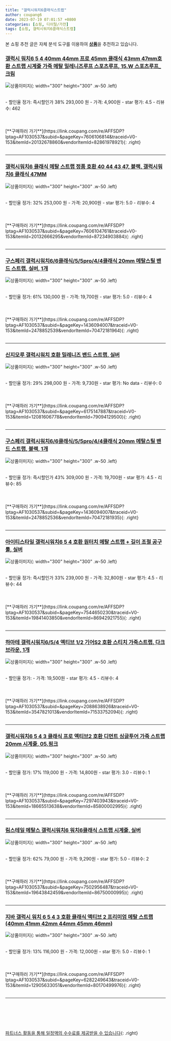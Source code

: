 ```yaml
---
title: "갤럭시워치6클래식스트랩"
author: coupang6
date: 2023-07-19 07:01:57 +0800
categories: [쇼핑, 디이털/가전]
tags: [쇼핑, 갤럭시워치6클래식스트랩]
---
```


본 쇼핑 추천 글은 자체 분석 도구를 이용하여 [**상품**](https://link.coupang.com/a/bao1ui)을 추천하고 있습니다.

### [갤럭시 워치6 5 4 40mm 44mm 프로 45mm 클래식 43mm 47mm호환 스트랩 시계줄 가죽 메탈 밀레니즈루프 스포츠루프, 15.W 스포츠루프_크림](https://link.coupang.com/re/AFFSDP?lptag=AF1030537&subid=&pageKey=7606106814&traceid=V0-153&itemId=20132678860&vendorItemId=82861978921)

![상품이미지](https://thumbnail8.coupangcdn.com/thumbnails/remote/230x230ex/image/vendor_inventory/d030/5cf8f7ae9292f69521f5eaa89863d719c9acd531e7ff9b7738e249ea043f.jpg){: width="300" height="300" .w-50 .left}


<br>
- 할인율 정가: 즉시할인가 38%  293,000   원
- 가격: 4,900원
- star 평가: 4.5
- 리뷰수: 462
<br>
<br>
<br>
<br>
[**구매하러 가기**](https://link.coupang.com/re/AFFSDP?lptag=AF1030537&subid=&pageKey=7606106814&traceid=V0-153&itemId=20132678860&vendorItemId=82861978921){: .right}
<br>
<br>

---

### [갤럭시워치6 클래식 메탈 스트랩 정품 호환 40 44 43 47, 블랙, 갤럭시워치6 클래식 47MM](https://link.coupang.com/re/AFFSDP?lptag=AF1030537&subid=&pageKey=7606104761&traceid=V0-153&itemId=20132666295&vendorItemId=87234903884)

![상품이미지](https://thumbnail8.coupangcdn.com/thumbnails/remote/230x230ex/image/vendor_inventory/09e3/36b06e8cb139968a53a6fd51c96d2c09463962d78134a687b9b0eb6fea07.png){: width="300" height="300" .w-50 .left}


<br>
- 할인율 정가: 32%  253,000   원
- 가격: 20,900원
- star 평가: 5.0
- 리뷰수: 4
<br>
<br>
<br>
<br>
[**구매하러 가기**](https://link.coupang.com/re/AFFSDP?lptag=AF1030537&subid=&pageKey=7606104761&traceid=V0-153&itemId=20132666295&vendorItemId=87234903884){: .right}
<br>
<br>

---

### [구스페리 갤럭시워치6/6클래식/5/5pro/4/4클래식 20mm 메탈스틸 밴드 스트랩, 실버, 1개](https://link.coupang.com/re/AFFSDP?lptag=AF1030537&subid=&pageKey=1436094007&traceid=V0-153&itemId=2478852539&vendorItemId=70472181964)

![상품이미지](https://thumbnail8.coupangcdn.com/thumbnails/remote/230x230ex/image/retail/images/2875066124175328-a72da633-96b8-4d5d-b56f-dde908897c02.jpg){: width="300" height="300" .w-50 .left}


<br>
- 할인율 정가: 61%  130,000   원
- 가격: 19,700원
- star 평가: 5.0
- 리뷰수: 4
<br>
<br>
<br>
<br>
[**구매하러 가기**](https://link.coupang.com/re/AFFSDP?lptag=AF1030537&subid=&pageKey=1436094007&traceid=V0-153&itemId=2478852539&vendorItemId=70472181964){: .right}
<br>
<br>

---

### [신지모루 갤럭시워치 호환 밀레니즈 밴드 스트랩, 실버](https://link.coupang.com/re/AFFSDP?lptag=AF1030537&subid=&pageKey=6175147887&traceid=V0-153&itemId=12081606778&vendorItemId=79094129500)

![상품이미지](https://thumbnail9.coupangcdn.com/thumbnails/remote/230x230ex/image/rs_quotation_api/4ha9bqzl/106d3ceb37514ad19ed0cf3b2b66b469.jpg){: width="300" height="300" .w-50 .left}


<br>
- 할인율 정가: 29%  298,000   원
- 가격: 9,730원
- star 평가: No data
- 리뷰수: 0
<br>
<br>
<br>
<br>
[**구매하러 가기**](https://link.coupang.com/re/AFFSDP?lptag=AF1030537&subid=&pageKey=6175147887&traceid=V0-153&itemId=12081606778&vendorItemId=79094129500){: .right}
<br>
<br>

---

### [구스페리 갤럭시워치6/6클래식/5/5pro/4/4클래식 20mm 메탈스틸 밴드 스트랩, 블랙, 1개](https://link.coupang.com/re/AFFSDP?lptag=AF1030537&subid=&pageKey=1436094007&traceid=V0-153&itemId=2478852536&vendorItemId=70472181935)

![상품이미지](https://thumbnail10.coupangcdn.com/thumbnails/remote/230x230ex/image/retail/images/2875252828592048-6df56b79-0713-4f7b-b0c5-6a1cdc7c1d48.jpg){: width="300" height="300" .w-50 .left}


<br>
- 할인율 정가: 즉시할인가 43%  309,000   원
- 가격: 19,700원
- star 평가: 4.5
- 리뷰수: 85
<br>
<br>
<br>
<br>
[**구매하러 가기**](https://link.coupang.com/re/AFFSDP?lptag=AF1030537&subid=&pageKey=1436094007&traceid=V0-153&itemId=2478852536&vendorItemId=70472181935){: .right}
<br>
<br>

---

### [아이티스타일 갤럭시워치6 5 4 호환 원터치 메탈 스트랩 + 길이 조절 공구 툴, 실버](https://link.coupang.com/re/AFFSDP?lptag=AF1030537&subid=&pageKey=7544650230&traceid=V0-153&itemId=19841403850&vendorItemId=86942921755)

![상품이미지](https://thumbnail7.coupangcdn.com/thumbnails/remote/230x230ex/image/vendor_inventory/885e/a7e5c218fb70b57c9781cafc8d7e000bb7c1ad51a61d69e1000c81b61de8.jpg){: width="300" height="300" .w-50 .left}


<br>
- 할인율 정가: 즉시할인가 33%  239,000   원
- 가격: 32,800원
- star 평가: 4.5
- 리뷰수: 44
<br>
<br>
<br>
<br>
[**구매하러 가기**](https://link.coupang.com/re/AFFSDP?lptag=AF1030537&subid=&pageKey=7544650230&traceid=V0-153&itemId=19841403850&vendorItemId=86942921755){: .right}
<br>
<br>

---

### [하마테 갤럭시워치6/5/4 액티브 1/2 기어S2 호환 스티치 가죽스트랩, 다크브라운, 1개](https://link.coupang.com/re/AFFSDP?lptag=AF1030537&subid=&pageKey=2088638926&traceid=V0-153&itemId=3547821013&vendorItemId=71533752094)

![상품이미지](https://thumbnail7.coupangcdn.com/thumbnails/remote/230x230ex/image/retail/images/2020/09/04/15/4/f8dbbfc0-b7da-422e-8198-5fb33530151c.jpg){: width="300" height="300" .w-50 .left}


<br>
- 할인율 정가: 
- 가격: 19,500원
- star 평가: 4.5
- 리뷰수: 4
<br>
<br>
<br>
<br>
[**구매하러 가기**](https://link.coupang.com/re/AFFSDP?lptag=AF1030537&subid=&pageKey=2088638926&traceid=V0-153&itemId=3547821013&vendorItemId=71533752094){: .right}
<br>
<br>

---

### [갤럭시워치6 5 4 3 클래식 프로 액티브2 호환 디먼트 싱글투어 가죽 스트랩 20mm 시계줄, 05.핑크](https://link.coupang.com/re/AFFSDP?lptag=AF1030537&subid=&pageKey=7297403943&traceid=V0-153&itemId=18665513638&vendorItemId=85800002995)

![상품이미지](https://thumbnail6.coupangcdn.com/thumbnails/remote/230x230ex/image/vendor_inventory/05da/1f69d5bfdd09434826e98549fca34c0df0d83e3c13777c0de0cdec31af63.jpg){: width="300" height="300" .w-50 .left}


<br>
- 할인율 정가: 17%  119,000   원
- 가격: 14,800원
- star 평가: 3.0
- 리뷰수: 1
<br>
<br>
<br>
<br>
[**구매하러 가기**](https://link.coupang.com/re/AFFSDP?lptag=AF1030537&subid=&pageKey=7297403943&traceid=V0-153&itemId=18665513638&vendorItemId=85800002995){: .right}
<br>
<br>

---

### [림스테일 메탈스 갤럭시워치6 워치6클래식 스트랩 시계줄, 실버](https://link.coupang.com/re/AFFSDP?lptag=AF1030537&subid=&pageKey=7502956487&traceid=V0-153&itemId=19643842459&vendorItemId=86750000995)

![상품이미지](https://thumbnail7.coupangcdn.com/thumbnails/remote/230x230ex/image/vendor_inventory/5425/2e162c36b1b0462adb318f8382aafb861d36f91e112ed813f374e5446070.jpg){: width="300" height="300" .w-50 .left}


<br>
- 할인율 정가: 62%  79,000   원
- 가격: 9,290원
- star 평가: 5.0
- 리뷰수: 2
<br>
<br>
<br>
<br>
[**구매하러 가기**](https://link.coupang.com/re/AFFSDP?lptag=AF1030537&subid=&pageKey=7502956487&traceid=V0-153&itemId=19643842459&vendorItemId=86750000995){: .right}
<br>
<br>

---

### [지바 갤럭시 워치 6 5 4 3 호환 클래식 액티브 2 프리미엄 메탈 스트랩 (40mm 41mm 42mm 44mm 45mm 46mm)](https://link.coupang.com/re/AFFSDP?lptag=AF1030537&subid=&pageKey=6282249643&traceid=V0-153&itemId=12905633051&vendorItemId=80170499976)

![상품이미지](https://thumbnail8.coupangcdn.com/thumbnails/remote/230x230ex/image/vendor_inventory/bdb8/998532249ddd7f38c5c358a6e44aa213c8d74da794c410a25fc5e40b1218.jpg){: width="300" height="300" .w-50 .left}


<br>
- 할인율 정가: 13%  116,000   원
- 가격: 12,000원
- star 평가: 5.0
- 리뷰수: 1
<br>
<br>
<br>
<br>
[**구매하러 가기**](https://link.coupang.com/re/AFFSDP?lptag=AF1030537&subid=&pageKey=6282249643&traceid=V0-153&itemId=12905633051&vendorItemId=80170499976){: .right}
<br>
<br>

---
<br><br><br><br><br> [파트너스 활동을 통해 일정액의 수수료를 제공받을 수 있습니다](https://link.coupang.com/a/bao1ui){: .right}